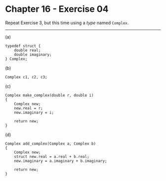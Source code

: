 # Chapter 16 - Exercise 04

Repeat Exercise 3, but this time using a _type_ named `Complex`.

---

(a)
```
typedef struct {
    double real;
    double imaginary;
} Complex;
```

(b)
```
Complex c1, c2, c3;
```

(c)
```
Complex make_complex(double r, double i)
{
    Complex new;
    new.real = r;
    new.imaginary = i;

    return new;
}
```

(d)
```
Complex add_complex(Complex a, Complex b)
{
    Complex new;
    struct new.real = a.real + b.real;
    new.imaginary = a.imaginary + b.imaginary;

    return new;
}
```
